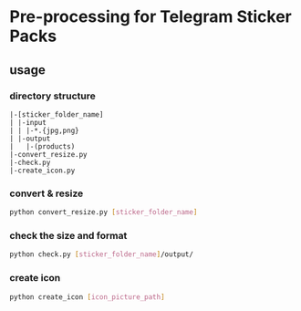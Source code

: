# Pre-processing for Telegram Sticker Packs

## usage

### directory structure

```
|-[sticker_folder_name]
| |-input
| | |-*.{jpg,png}
| |-output
|   |-(products)
|-convert_resize.py
|-check.py
|-create_icon.py
```

### convert & resize

```bash
python convert_resize.py [sticker_folder_name]
```

### check the size and format

```bash
python check.py [sticker_folder_name]/output/
```

### create icon

```bash
python create_icon [icon_picture_path]
```